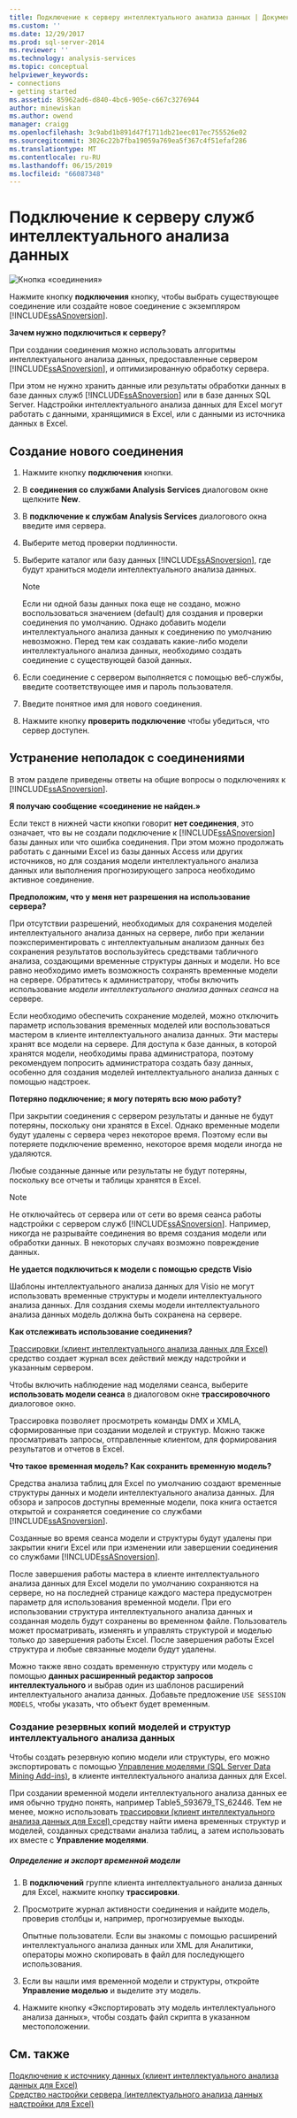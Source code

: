 ```yaml
---
title: Подключение к серверу интеллектуального анализа данных | Документация Майкрософт
ms.custom: ''
ms.date: 12/29/2017
ms.prod: sql-server-2014
ms.reviewer: ''
ms.technology: analysis-services
ms.topic: conceptual
helpviewer_keywords:
- connections
- getting started
ms.assetid: 85962ad6-d840-4bc6-905e-c667c3276944
author: minewiskan
ms.author: owend
manager: craigg
ms.openlocfilehash: 3c9abd1b891d47f1711db21eec017ec755526e02
ms.sourcegitcommit: 3026c22b7fba19059a769ea5f367c4f51efaf286
ms.translationtype: MT
ms.contentlocale: ru-RU
ms.lasthandoff: 06/15/2019
ms.locfileid: "66087348"
---
```

# <a name="connect-to-a-data-mining-server"></a>Подключение к серверу служб интеллектуального анализа данных
  ![Кнопка «соединения»](media/misc-connection.gif "кнопка «соединения»")  
  
 Нажмите кнопку **подключения** кнопку, чтобы выбрать существующее соединение или создайте новое соединение с экземпляром [!INCLUDE[ssASnoversion](../includes/ssasnoversion-md.md)].  
  
 **Зачем нужно подключиться к серверу?**  
  
 При создании соединения можно использовать алгоритмы интеллектуального анализа данных, предоставленные сервером [!INCLUDE[ssASnoversion](../includes/ssasnoversion-md.md)], и оптимизированную обработку сервера.  
  
 При этом не нужно хранить данные или результаты обработки данных в базе данных служб [!INCLUDE[ssASnoversion](../includes/ssasnoversion-md.md)] или в базе данных SQL Server. Надстройки интеллектуального анализа данных для Excel могут работать с данными, хранящимися в Excel, или с данными из источника данных в Excel.  
  
## <a name="how-to-create-a-new-connection"></a>Создание нового соединения  
  
1.  Нажмите кнопку **подключения** кнопки.  
  
2.  В **соединения со службами Analysis Services** диалоговом окне щелкните **New**.  
  
3.  В **подключение к службам Analysis Services** диалогового окна введите имя сервера.  
  
4.  Выберите метод проверки подлинности.  
  
5.  Выберите каталог или базу данных [!INCLUDE[ssASnoversion](../includes/ssasnoversion-md.md)], где будут храниться модели интеллектуального анализа данных.  
  
    > [!NOTE]  
    >  Если ни одной базы данных пока еще не создано, можно воспользоваться значением (default) для создания и проверки соединения по умолчанию. Однако добавить модели интеллектуального анализа данных к соединению по умолчанию невозможно. Перед тем как создавать какие-либо модели интеллектуального анализа данных, необходимо создать соединение с существующей базой данных.  
  
6.  Если соединение с сервером выполняется с помощью веб-службы, введите соответствующее имя и пароль пользователя.  
  
7.  Введите понятное имя для нового соединения.  
  
8.  Нажмите кнопку **проверить подключение** чтобы убедиться, что сервер доступен.  
  
## <a name="troubleshooting-connections"></a>Устранение неполадок с соединениями  
 В этом разделе приведены ответы на общие вопросы о подключениях к [!INCLUDE[ssASnoversion](../includes/ssasnoversion-md.md)].  
  
 **Я получаю сообщение «соединение не найден.»**  
  
 Если текст в нижней части кнопки говорит **нет соединения**, это означает, что вы не создали подключение к [!INCLUDE[ssASnoversion](../includes/ssasnoversion-md.md)] базы данных или что ошибка соединения. При этом можно продолжать работать с данными Excel из базы данных Access или других источников, но для создания модели интеллектуального анализа данных или выполнения прогнозирующего запроса необходимо активное соединение.  
  
 **Предположим, что у меня нет разрешения на использование сервера?**  
  
 При отсутствии разрешений, необходимых для сохранения моделей интеллектуального анализа данных на сервере, либо при желании поэкспериментировать с интеллектуальным анализом данных без сохранения результатов воспользуйтесь средствами табличного анализа, создающими временные структуры данных и модели. Но все равно необходимо иметь возможность сохранять временные модели на сервере. Обратитесь к администратору, чтобы включить использование *модели интеллектуального анализа данных сеанса* на сервере.  
  
 Если необходимо обеспечить сохранение моделей, можно отключить параметр использования временных моделей или воспользоваться мастером в клиенте интеллектуального анализа данных. Эти мастеры хранят все модели на сервере. Для доступа к базе данных, в которой хранятся модели, необходимы права администратора, поэтому рекомендуем попросить администратора создать базу данных, особенно для создания моделей интеллектуального анализа данных с помощью надстроек.  
  
 **Потеряно подключение; я могу потерять всю мою работу?**  
  
 При закрытии соединения с сервером результаты и данные не будут потеряны, поскольку они хранятся в Excel. Однако временные модели будут удалены с сервера через некоторое время. Поэтому если вы потеряете подключение временно, некоторое время модели иногда не удаляются.  
  
 Любые созданные данные или результаты не будут потеряны, поскольку все отчеты и таблицы хранятся в Excel.  
  
> [!NOTE]  
>  Не отключайтесь от сервера или от сети во время сеанса работы надстройки с сервером служб [!INCLUDE[ssASnoversion](../includes/ssasnoversion-md.md)]. Например, никогда не разрывайте соединения во время создания модели или обработки данных. В некоторых случаях возможно повреждение данных.  
  
 **Не удается подключиться к модели с помощью средств Visio**  
  
 Шаблоны интеллектуального анализа данных для Visio не могут использовать временные структуры и модели интеллектуального анализа данных. Для создания схемы модели интеллектуального анализа данных модель должна быть сохранена на сервере.  
  
 **Как отслеживать использование соединения?**  
  
 [Трассировки &#40;клиент интеллектуального анализа данных для Excel&#41; ](trace-data-mining-client-for-excel.md) средство создает журнал всех действий между надстройки и указанным сервером.  
  
 Чтобы включить наблюдение над моделями сеанса, выберите **использовать модели сеанса** в диалоговом окне **трассировочного** диалоговое окно.  
  
 Трассировка позволяет просмотреть команды DMX и XMLA, сформированные при создании моделей и структур. Можно также просматривать запросы, отправленные клиентом, для формирования результатов и отчетов в Excel.  
  
 **Что такое временная модель? Как сохранить временную модель?**  
  
 Средства анализа таблиц для Excel по умолчанию создают временные структуры данных и модели интеллектуального анализа данных. Для обзора и запросов доступны временные модели, пока книга остается открытой и сохраняется соединение со службами [!INCLUDE[ssASnoversion](../includes/ssasnoversion-md.md)].  
  
 Созданные во время сеанса модели и структуры будут удалены при закрытии книги Excel или при изменении или завершении соединения со службами [!INCLUDE[ssASnoversion](../includes/ssasnoversion-md.md)].  
  
 После завершения работы мастера в клиенте интеллектуального анализа данных для Excel модели по умолчанию сохраняются на сервере, но на последней странице каждого мастера предусмотрен параметр для использования временной модели. При его использовании структура интеллектуального анализа данных и созданная модель будут сохранены во временном файле. Пользователь может просматривать, изменять и управлять структурой и моделью только до завершения работы Excel. После завершения работы Excel структура и любые связанные модели будут удалены.  
  
 Можно также явно создать временную структуру или модель с помощью **данных расширенный редактор запросов интеллектуального** и выбрав один из шаблонов расширений интеллектуального анализа данных. Добавьте предложение `USE SESSION MODELS`, чтобы указать, что объект будет временным.   
  
### <a name="creating-backups-of-mining-models-and-structures"></a>Создание резервных копий моделей и структур интеллектуального анализа данных  
 Чтобы создать резервную копию модели или структуры, его можно экспортировать с помощью [Управление моделями &#40;SQL Server Data Mining Add-ins&#41;](manage-models-sql-server-data-mining-add-ins.md), в клиенте интеллектуального анализа данных для Excel.  
  
 При создании временной модели интеллектуального анализа данных ее имя обычно трудно понять, например Table5_593679_TS_62446. Тем не менее, можно использовать [трассировки &#40;клиент интеллектуального анализа данных для Excel&#41; ](trace-data-mining-client-for-excel.md) средству найти имена временных структур и моделей, созданных средствами анализа таблиц, а затем использовать их вместе с  **Управление моделями**.  
  
##### <a name="identify-and-export-a-temporary-model"></a>Определение и экспорт временной модели  
  
1.  В **подключений** группе клиента интеллектуального анализа данных для Excel, нажмите кнопку **трассировки**.  
  
2.  Просмотрите журнал активности соединения и найдите модель, проверив столбцы и, например, прогнозируемые выходы.  
  
     Опытные пользователи. Если вы знакомы с помощью расширений интеллектуального анализа данных или XML для Аналитики, операторы можно скопировать в файл для последующего использования.  
  
3.  Если вы нашли имя временной модели и структуры, откройте **Управление моделью** и выделите эту модель.  
  
4.  Нажмите кнопку «Экспортировать эту модель интеллектуального анализа данных», чтобы создать файл скрипта в указанном местоположении.  
  
## <a name="see-also"></a>См. также  
 [Подключение к источнику данных &#40;клиент интеллектуального анализа данных для Excel&#41;](connect-to-source-data-data-mining-client-for-excel.md)   
 [Средство настройки сервера &#40;интеллектуального анализа данных надстройки для Excel&#41;](server-configuration-utility-data-mining-add-ins-for-excel.md)  
  
  
